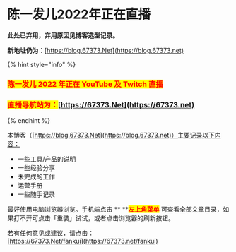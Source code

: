 # 陈一发儿2022年正在直播

**此处已弃用，弃用原因见博客选型记录。**

**新地址仍为：**[https://blog.67373.Net](https://blog.67373.net)

{% hint style="info" %}
### <mark style="color:red;">**陈一发儿 2022 年正在 YouTube 及 Twitch 直播**</mark>

### <mark style="color:red;">直播导航站为：</mark>[https://67373.Net](https://67373.net)
{% endhint %}

本博客（[https://blog.67373.Net](https://blog.67373.net)）主要记录以下内容：

* 一些工具/产品的说明
* 一些经验分享
* 未完成的工作
* 运营手册
* 一些随手记录

最好使用电脑浏览器浏览。手机端点击 ** **<mark style="color:red;">**左上角菜单**</mark> <mark style="color:red;"></mark><mark style="color:red;"></mark> 可查看全部文章目录，如果打不开可点击「重装」试试，或者点击浏览器的刷新按钮。

若有任何意见或建议，请点击：\
[https://67373.Net/fankui](https://67373.net/fankui)
